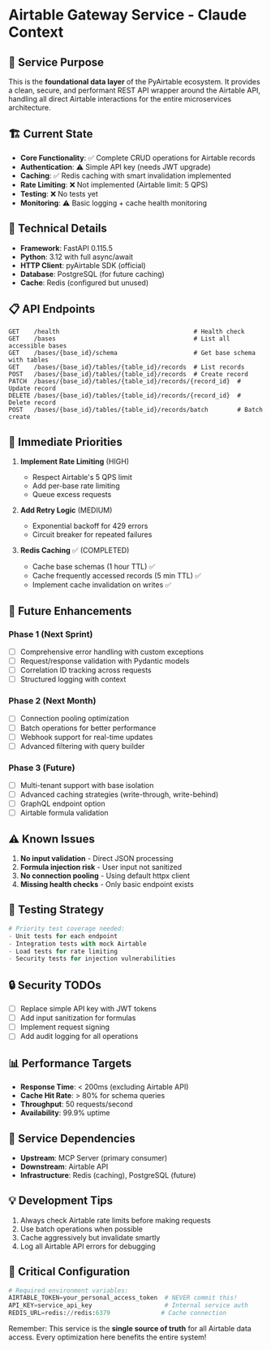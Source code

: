 # Airtable Gateway Service - Claude Context

## 🎯 Service Purpose
This is the **foundational data layer** of the PyAirtable ecosystem. It provides a clean, secure, and performant REST API wrapper around the Airtable API, handling all direct Airtable interactions for the entire microservices architecture.

## 🏗️ Current State
- **Core Functionality**: ✅ Complete CRUD operations for Airtable records
- **Authentication**: ⚠️ Simple API key (needs JWT upgrade)
- **Caching**: ✅ Redis caching with smart invalidation implemented
- **Rate Limiting**: ❌ Not implemented (Airtable limit: 5 QPS)
- **Testing**: ❌ No tests yet
- **Monitoring**: ⚠️ Basic logging + cache health monitoring

## 🔧 Technical Details
- **Framework**: FastAPI 0.115.5
- **Python**: 3.12 with full async/await
- **HTTP Client**: pyAirtable SDK (official)
- **Database**: PostgreSQL (for future caching)
- **Cache**: Redis (configured but unused)

## 📋 API Endpoints
```
GET    /health                                     # Health check
GET    /bases                                      # List all accessible bases
GET    /bases/{base_id}/schema                     # Get base schema with tables
GET    /bases/{base_id}/tables/{table_id}/records  # List records
POST   /bases/{base_id}/tables/{table_id}/records  # Create record
PATCH  /bases/{base_id}/tables/{table_id}/records/{record_id}  # Update record
DELETE /bases/{base_id}/tables/{table_id}/records/{record_id}  # Delete record
POST   /bases/{base_id}/tables/{table_id}/records/batch        # Batch create
```

## 🚀 Immediate Priorities
1. **Implement Rate Limiting** (HIGH)
   - Respect Airtable's 5 QPS limit
   - Add per-base rate limiting
   - Queue excess requests

2. **Add Retry Logic** (MEDIUM)
   - Exponential backoff for 429 errors
   - Circuit breaker for repeated failures

3. **Redis Caching** ✅ (COMPLETED)
   - Cache base schemas (1 hour TTL) ✅
   - Cache frequently accessed records (5 min TTL) ✅
   - Implement cache invalidation on writes ✅

## 🔮 Future Enhancements
### Phase 1 (Next Sprint)
- [ ] Comprehensive error handling with custom exceptions
- [ ] Request/response validation with Pydantic models
- [ ] Correlation ID tracking across requests
- [ ] Structured logging with context

### Phase 2 (Next Month)
- [ ] Connection pooling optimization
- [ ] Batch operations for better performance
- [ ] Webhook support for real-time updates
- [ ] Advanced filtering with query builder

### Phase 3 (Future)
- [ ] Multi-tenant support with base isolation
- [ ] Advanced caching strategies (write-through, write-behind)
- [ ] GraphQL endpoint option
- [ ] Airtable formula validation

## ⚠️ Known Issues
1. **No input validation** - Direct JSON processing
2. **Formula injection risk** - User input not sanitized
3. **No connection pooling** - Using default httpx client
4. **Missing health checks** - Only basic endpoint exists

## 🧪 Testing Strategy
```python
# Priority test coverage needed:
- Unit tests for each endpoint
- Integration tests with mock Airtable
- Load tests for rate limiting
- Security tests for injection vulnerabilities
```

## 🔒 Security TODOs
- [ ] Replace simple API key with JWT tokens
- [ ] Add input sanitization for formulas
- [ ] Implement request signing
- [ ] Add audit logging for all operations

## 📊 Performance Targets
- **Response Time**: < 200ms (excluding Airtable API)
- **Cache Hit Rate**: > 80% for schema queries
- **Throughput**: 50 requests/second
- **Availability**: 99.9% uptime

## 🤝 Service Dependencies
- **Upstream**: MCP Server (primary consumer)
- **Downstream**: Airtable API
- **Infrastructure**: Redis (caching), PostgreSQL (future)

## 💡 Development Tips
1. Always check Airtable rate limits before making requests
2. Use batch operations when possible
3. Cache aggressively but invalidate smartly
4. Log all Airtable API errors for debugging

## 🚨 Critical Configuration
```python
# Required environment variables:
AIRTABLE_TOKEN=your_personal_access_token  # NEVER commit this!
API_KEY=service_api_key                    # Internal service auth
REDIS_URL=redis://redis:6379              # Cache connection
```

Remember: This service is the **single source of truth** for all Airtable data access. Every optimization here benefits the entire system!